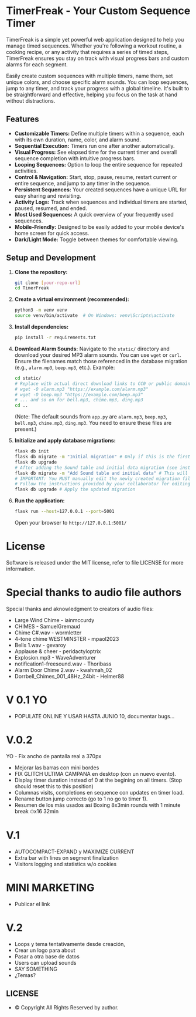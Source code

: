 
# TimerFreak - Your Custom Sequence Timer

TimerFreak is a simple yet powerful web application designed to help you manage timed sequences. 
Whether you're following a workout routine, a cooking recipe, or any activity that requires a series of timed steps, 
TimerFreak ensures you stay on track with visual progress bars and custom alarms for each segment.

Easily create custom sequences with multiple timers, name them, set unique colors, and choose specific alarm sounds. 
You can loop sequences, jump to any timer, and track your progress with a global timeline. 
It's built to be straightforward and effective, helping you focus on the task at hand without distractions.

## Features

*   **Customizable Timers:** Define multiple timers within a sequence, each with its own duration, name, color, and alarm sound.
*   **Sequential Execution:** Timers run one after another automatically.
*   **Visual Progress:** See elapsed time for the current timer and overall sequence completion with intuitive progress bars.
*   **Looping Sequences:** Option to loop the entire sequence for repeated activities.
*   **Control & Navigation:** Start, stop, pause, resume, restart current or entire sequence, and jump to any timer in the sequence.
*   **Persistent Sequences:** Your created sequences have a unique URL for easy sharing and revisiting.
*   **Activity Logs:** Track when sequences and individual timers are started, paused, resumed, and ended.
*   **Most Used Sequences:** A quick overview of your frequently used sequences.
*   **Mobile-Friendly:** Designed to be easily added to your mobile device's home screen for quick access.
*   **Dark/Light Mode:** Toggle between themes for comfortable viewing.

## Setup and Development

1.  **Clone the repository:**
    ```bash
    git clone [your-repo-url]
    cd TimerFreak
    ```
2.  **Create a virtual environment (recommended):**
    ```bash
    python3 -m venv venv
    source venv/bin/activate  # On Windows: venv\Scripts\activate
    ```
3.  **Install dependencies:**
    ```bash
    pip install -r requirements.txt
    ```
4.  **Download Alarm Sounds:**
    Navigate to the `static/` directory and download your desired MP3 alarm sounds. You can use `wget` or `curl`. Ensure the filenames match those referenced in the database migration (e.g., `alarm.mp3`, `beep.mp3`, etc.).
    Example:
    ```bash
    cd static/
    # Replace with actual direct download links to CC0 or public domain MP3 files
    # wget -O alarm.mp3 "https://example.com/alarm.mp3"
    # wget -O beep.mp3 "https://example.com/beep.mp3"
    # ... and so on for bell.mp3, chime.mp3, ding.mp3
    cd ..
    ```
    (Note: The default sounds from `app.py` are `alarm.mp3`, `beep.mp3`, `bell.mp3`, `chime.mp3`, `ding.mp3`. You need to ensure these files are present.)

5.  **Initialize and apply database migrations:**
    ```bash
    flask db init
    flask db migrate -m "Initial migration" # Only if this is the first time running migrations
    flask db upgrade
    # After adding the Sound table and initial data migration (see instructions from your collaborator), run:
    flask db migrate -m "Add Sound table and initial data" # This will create a new migration script
    # IMPORTANT: You MUST manually edit the newly created migration file to insert initial sound data.
    # Follow the instructions provided by your collaborator for editing the upgrade/downgrade functions.
    flask db upgrade # Apply the updated migration
    ```
6.  **Run the application:**
    ```bash
    flask run --host=127.0.0.1 --port=5001
    ```
    Open your browser to `http://127.0.0.1:5001/`


# License
Software is released under the MIT license, refer to file LICENSE for more information. 

# Special thanks to audio file authors
Special thanks and aknowledgment to creators of audio files: 

- Large Wind Chime - iainmccurdy
- CHIMES - SamuelGremaud
- Chime C#.wav - wormletter
- 4-tone chime WESTMINSTER - mpaol2023
- Bells 1.wav - gevaroy
- Applause & cheer - peridactyloptrix
- Explosion.mp3 - WaveAdventurer
- notification1-freesound.wav - Thoribass
- Alarm Door Chime 2.wav - kwahmah_02
- Dorrbell_Chimes_001_48Hz_24bit - Helmer88

# V 0.1 YO 
- POPULATE ONLINE Y USAR HASTA JUNIO 10, documentar bugs...

# V.0.2
YO - Fix ancho de pantalla real a 370px 
- Mejorar las  barras con mini bordes
- FIX GLITCH ULTIMA CAMPANA en desktop (con un nuevo evento). 
- Display timer duration instead of 0 at the begining on all timers. (Stop should reset this to this position)
- Columnas visits, completions en sequence con updates en timer load. 
- Rename button jump correcto (go to 1 no go to timer 1). 
- Resumen de los más usados así Boxing 8x3min rounds with 1 minute break ⏱x16 32min  

# V.1
- AUTOCOMPACT-EXPAND y MAXIMIZE CURRENT
- Extra bar with lines on segment finalization 
- Visitors logging and statistics w/o cookies

# MINI MARKETING 
- Publicar el link  

# V.2
- Loops y tema tentativamente desde creación, 
- Crear un logo para about
- Pasar a otra base de datos
- Users can upload sounds
- SAY SOMETHING
- ¿Temas? 

## LICENSE
- &copy; Copyright All Rights Reserved by author.